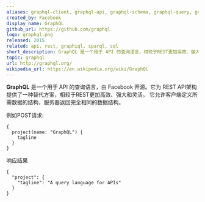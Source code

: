 ```yaml
---
aliases: graphql-client, graphql-api, graphql-schema, graphql-query, graphql-server
created_by: Facebook
display_name: GraphQL
github_url: https://github.com/graphql
logo: graphql.png
released: 2015
related: api, rest, graphiql, sparql, sql
short_description: GraphQL 是一个用于 API 的查询语言，相较于REST更加高效、强大和灵活。
topic: graphql
url: http://graphql.org/
wikipedia_url: https://en.wikipedia.org/wiki/GraphQL
---
```

**GraphQL** 是一个用于 API 的查询语言，由 Facebook 开源。它为 REST API架构提供了一种替代方案，相较于REST更加高效、强大和灵活。
它允许客户端定义所需数据的结构，服务器返回完全相同的数据结构。

例如POST请求:
```
{
  project(name: "GraphQL") {
    tagline
  }
}
```
响应结果
```
{
  "project": {
    "tagline": "A query language for APIs"
  }
}
```